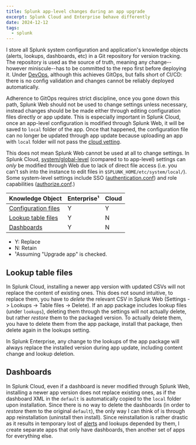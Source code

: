 ```yaml
---
title: Splunk app-level changes during an app upgrade
excerpt: Splunk Cloud and Enterprise behave differently
date: 2024-12-12
tags:
  - splunk
---
```


I store all Splunk system configuration and application's knowledge objects (alerts, lookups, dashboards, etc) in a Git repository for version tracking. The repository is used as the source of truth, meaning any change--however miniscule--has to be committed to the repo first before deploying it. Under [DevOps](https://en.wikipedia.org/wiki/DevOps), although this achieves GitOps, but falls short of CI/CD: there is no config validation and changes cannot be reliably deployed automatically.

Adherence to GitOps requires strict discipline, once you gone down this path, Splunk Web should not be used to change settings unless necessary, instead changes should be be made either through editing configuration files directly or app update. This is especially important in Splunk Cloud, once an app-level configuration is modified through Splunk Web, it will be saved to `local` folder of the app. Once that happened, the configuration file can no longer be updated through app update because uploading an app with `local` folder will not pass the [cloud vetting](https://dev.splunk.com/enterprise/docs/developapps/testvalidate/appinspect/).

This does not mean Splunk Web cannot be used at all to change settings. In Splunk Cloud, [system/global-level](https://docs.splunk.com/Documentation/Splunk/latest/Admin/Wheretofindtheconfigurationfiles#Global_configuration_files) (compared to to app-level) settings can _only_ be modified through Web due to lack of direct file access (i.e. you can't ssh into the instance to edit files in `$SPLUNK_HOME/etc/system/local/`). Some system-level settings include SSO ([authentication.conf](https://docs.splunk.com/Documentation/Splunk/latest/Admin/Authenticationconf)) and role capabilities ([authorize.conf](https://docs.splunk.com/Documentation/Splunk/latest/Admin/Authorizeconf).)

| Knowledge Object                                                                                                                                 | Enterprise¹ | Cloud |
| ------------------------------------------------------------------------------------------------------------------------------------------------ | ----------- | ----- |
| [Configuration files](https://docs.splunk.com/Documentation/Splunk/latest/Admin/Wheretofindtheconfigurationfiles#App.2Fuser_configuration_files) | Y           | Y     |
| [Lookup table files](#lookup-table-files)                                                                                                        | Y           | N     |
| [Dashboards](#dashboards)                                                                                                                        | Y           | N     |

- Y: Replace
- N: Retain
- ¹Assuming "Upgrade app" is checked.

## Lookup table files

In Splunk Cloud, installing a newer app version with updated CSVs will not replace the content of existing ones. This does not sound intuitive, to replace them, you have to _delete_ the relevant CSV in Splunk Web (Settings -> Lookups -> Table files -> Delete). If an app package includes lookup files (under `lookups`), deleting them through the settings will not actually delete, but rather _restore_ them to the packaged version. To actually delete them, you have to delete them from the app package, install that package, then delete again in the lookups setting.

In Splunk Enterprise, any change to the lookups of the app package will always replace the installed version during app update, including content change and lookup deletion.

## Dashboards

In Splunk Cloud, even if a dashboard is never modified through Splunk Web, installing a newer app version does not replace existing ones, as if the dashboard XML in the `default` is automatically copied to the `local` folder upon installation. Since there is no way to delete the dashboards (in order to _restore_ them to the original `default`), the only way I can think of is through app reinstallation (uninstall then install). Since reinstallation is rather drastic as it results in temporary lost of [alerts](https://gitlab.com/curben/splunk-scripts/-/tree/main/threat-hunting) and lookups depended by them, I create separate apps that only have dashboards, then another set of apps for everything else.

